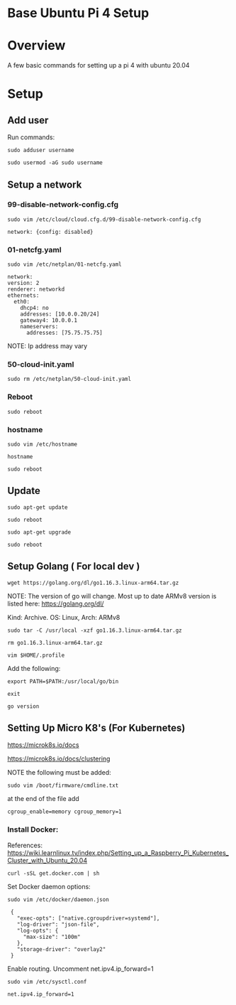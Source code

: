 # Base Ubuntu Pi 4 Setup

# Overview
A few basic commands for setting up a pi 4 with ubuntu 20.04

# Setup

## Add user
 
  Run commands:

  ```
  sudo adduser username
  ```

  ```
  sudo usermod -aG sudo username
  ```

## Setup a network

### 99-disable-network-config.cfg
  ```
  sudo vim /etc/cloud/cloud.cfg.d/99-disable-network-config.cfg
  ```
  ```
  network: {config: disabled}
  ```
  
 ### 01-netcfg.yaml
  ```
  sudo vim /etc/netplan/01-netcfg.yaml
  ```
  ```
  network:
  version: 2
  renderer: networkd
  ethernets:
    eth0:
      dhcp4: no
      addresses: [10.0.0.20/24]
      gateway4: 10.0.0.1
      nameservers:
        addresses: [75.75.75.75]
  ```
  NOTE: Ip address may vary
  
  ### 50-cloud-init.yaml
  ```
  sudo rm /etc/netplan/50-cloud-init.yaml
  ```
  ### Reboot
  ```
  sudo reboot
  ```
  ### hostname
  ```
  sudo vim /etc/hostname
  ```
  ```
  hostname
  ```
  ```
  sudo reboot
  ```
  ## Update
  ```
  sudo apt-get update
  ```
  ```
  sudo reboot
  ```
  ```
  sudo apt-get upgrade
  ```
  ```
  sudo reboot
  ```
  
  ## Setup Golang ( For local dev )
  ```
  wget https://golang.org/dl/go1.16.3.linux-arm64.tar.gz
  ```
  NOTE: The version of go will change. Most up to date ARMv8 version is listed here: https://golang.org/dl/
  
  Kind: Archive. OS: Linux, Arch:	ARMv8
  
  ```
  sudo tar -C /usr/local -xzf go1.16.3.linux-arm64.tar.gz
  ```
  ```
  rm go1.16.3.linux-arm64.tar.gz
  ```
  ```
  vim $HOME/.profile
  ```
  Add the following:
  ```
  export PATH=$PATH:/usr/local/go/bin
  ```
  ```
  exit
  ```
  ```
  go version
  ```

## Setting Up Micro K8's (For Kubernetes)

https://microk8s.io/docs

https://microk8s.io/docs/clustering

NOTE the following must be added:

```
sudo vim /boot/firmware/cmdline.txt
```
at the end of the file add
```
cgroup_enable=memory cgroup_memory=1
```
### Install Docker:

References: https://wiki.learnlinux.tv/index.php/Setting_up_a_Raspberry_Pi_Kubernetes_Cluster_with_Ubuntu_20.04
```
curl -sSL get.docker.com | sh
```
Set Docker daemon options:
```
sudo vim /etc/docker/daemon.json
```
```
 {
   "exec-opts": ["native.cgroupdriver=systemd"],
   "log-driver": "json-file",
   "log-opts": {
     "max-size": "100m"
   },
   "storage-driver": "overlay2"
 }
 ```
 Enable routing. Uncomment net.ipv4.ip_forward=1 
 ```
 sudo vim /etc/sysctl.conf
 ```
 ```
 net.ipv4.ip_forward=1
 ```
